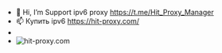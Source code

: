 - 👋 Hi, I’m Support ipv6 proxy https://t.me/Hit_Proxy_Manager
- 📫 Купить ipv6 https://hit-proxy.com/
- 
- ![hit-proxy.com](https://user-images.githubusercontent.com/101911292/159102318-b3a095a0-05f6-475c-bbca-8e49e9be6da9.svg)
